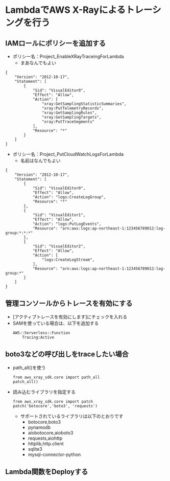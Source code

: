 # LambdaでAWS X-Rayによるトレーシングを行う
## IAMロールにポリシーを追加する
- ポリシー名：Project_EnableXRayTraceingForLambda
    - まあなんでもよい
```
{
    "Version": "2012-10-17",
    "Statement": [
        {
            "Sid": "VisualEditor0",
            "Effect": "Allow",
            "Action": [
                "xray:GetSamplingStatisticSummaries",
                "xray:PutTelemetryRecords",
                "xray:GetSamplingRules",
                "xray:GetSamplingTargets",
                "xray:PutTraceSegments"
            ],
            "Resource": "*"
        }
    ]
}
```
- ポリシー名：Project_PutCloudWatchLogsForLambda
  - 名前はなんでもよい
```
{
    "Version": "2012-10-17",
    "Statement": [
        {
            "Sid": "VisualEditor0",
            "Effect": "Allow",
            "Action": "logs:CreateLogGroup",
            "Resource": "*"
        },
        {
            "Sid": "VisualEditor1",
            "Effect": "Allow",
            "Action": "logs:PutLogEvents",
            "Resource": "arn:aws:logs:ap-northeast-1:123456789012:log-group:*:*:*"
        },
        {
            "Sid": "VisualEditor2",
            "Effect": "Allow",
            "Action": [
                "logs:CreateLogStream",
            ],
            "Resource": "arn:aws:logs:ap-northeast-1:123456789012:log-group:*"
        }
    ]
}
```
## 管理コンソールからトレースを有効にする
- [アクティブトレースを有効にします]にチェックを入れる
- SAMを使っている場合は、以下を追加する
    ```
    AWS::Serverless::Function
        Tracing:Active
    ```
## boto3などの呼び出しをtraceしたい場合
- path_all()を使う
    ```
    from aws_xray_sdk.core import path_all
    patch_all()
    ```

- 読み込むライブラリを指定する
    ```
    from aws_xray_sdk.core import patch
    patch('botocore','boto3', 'requests')
    ```
    - サポートされているライブラリは以下のとおりです
      - botocore,boto3
      - pynamodb
      - aiobotocore,aioboto3
      - requests,aiohttp
      - httplib,http.client
      - sqlite3
      - mysql-connector-python
  
## Lambda関数をDeployする

